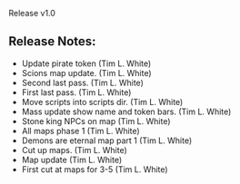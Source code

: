 Release v1.0

## Release Notes:
* Update pirate token (Tim L. White)
* Scions map update. (Tim L. White)
* Second last pass. (Tim L. White)
* First last pass. (Tim L. White)
* Move scripts into scripts dir. (Tim L. White)
* Mass update show name and token bars. (Tim L. White)
* Stone king NPCs on map (Tim L. White)
* All maps phase 1 (Tim L. White)
* Demons are eternal map part 1 (Tim L. White)
* Cut up maps. (Tim L. White)
* Map update (Tim L. White)
* First cut at maps for 3-5 (Tim L. White)
